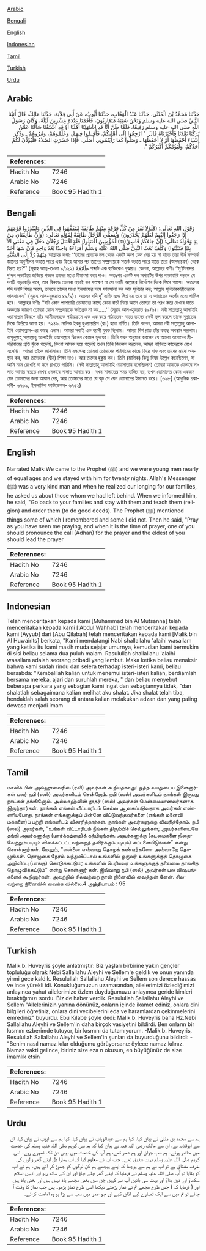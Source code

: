 [Arabic](#arabic)

[Bengali](#bengali)

[English](#english)

[Indonesian](#indonesian)

[Tamil](#tamil)

[Turkish](#turkish)

[Urdu](#urdu)

## Arabic


<div dir="rtl" lang="ar" style={{fontSize:'larger',backgroundColor:'#f8f9fa',padding:20}}>
حَدَّثَنَا مُحَمَّدُ بْنُ الْمُثَنَّى، حَدَّثَنَا عَبْدُ الْوَهَّابِ، حَدَّثَنَا أَيُّوبُ، عَنْ أَبِي قِلاَبَةَ، حَدَّثَنَا مَالِكٌ، قَالَ أَتَيْنَا النَّبِيَّ صلى الله عليه وسلم وَنَحْنُ شَبَبَةٌ مُتَقَارِبُونَ، فَأَقَمْنَا عِنْدَهُ عِشْرِينَ لَيْلَةً، وَكَانَ رَسُولُ اللَّهِ صلى الله عليه وسلم رَفِيقًا، فَلَمَّا ظَنَّ أَنَّا قَدِ اشْتَهَيْنَا أَهْلَنَا أَوْ قَدِ اشْتَقْنَا سَأَلَنَا عَمَّنْ تَرَكْنَا بَعْدَنَا فَأَخْبَرْنَاهُ قَالَ ‏ "‏ ارْجِعُوا إِلَى أَهْلِيكُمْ، فَأَقِيمُوا فِيهِمْ، وَعَلِّمُوهُمْ، وَمُرُوهُمْ ـ وَذَكَرَ أَشْيَاءَ أَحْفَظُهَا أَوْ لاَ أَحْفَظُهَا ـ وَصَلُّوا كَمَا رَأَيْتُمُونِي أُصَلِّي، فَإِذَا حَضَرَتِ الصَّلاَةُ فَلْيُؤَذِّنْ لَكُمْ أَحَدُكُمْ، وَلْيَؤُمَّكُمْ أَكْبَرُكُمْ ‏"‏‏.‏
</div>
<div style={{backgroundColor:'#f8f9fa',padding:20, marginBottom: 10}}><table> <thead> <tr> <th>References:</th> <th></th> </tr> </thead> <tbody><tr><td>Hadith No</td><td>7246</td></tr><tr><td>Arabic No</td><td>7246</td></tr><tr><td>Reference</td><td>Book 95 Hadith 1</td></tr></tbody></table></div>

## Bengali


<div dir="ltr" lang="bn" style={{fontSize:'larger',backgroundColor:'#f8f9fa',padding:20}}>
وَقَوْلِ اللهِ تَعَالَى: (فَلَوْلاَ نَفَرَ مِنْ كُلِّ فِرْقَةٍ مِنْهُمْ طَائِفَةٌ لِيَتَفَقَّهُوا فِي الدِّينِ وَلِيُنْذِرُوا قَوْمَهُمْ إِذَا رَجَعُوا إِلَيْهِمْ لَعَلَّهُمْ يَحْذَرُونَ) وَيُسَمَّى الرَّجُلُ طَائِفَةً لِقَوْلِهِ تَعَالَى: (وَإِنْ طَائِفَتَانِ مِنْ الْمُؤْمِنِينَ اقْتَتَلُوا) فَلَوْ اقْتَتَلَ رَجُلاَنِ دَخَلَ فِي مَعْنَى الآ(রাঃ)يَةِ وَقَوْلُهُ تَعَالَى: (إِنْ جَاءَكُمْ فَاسِقٌ بِنَبَإٍ فَتَبَيَّنُوا) وَكَيْفَ بَعَثَ النَّبِيُّ صَلَّى اللهُ عَلَيْهِ وَسَلَّمَ أُمَرَاءَهُ وَاحِدًا بَعْدَ وَاحِدٍ فَإِنْ سَهَا أَحَدٌ مِنْهُمْ رُدَّ إِلَى السُّنَّةِ আল্লাহর কথাঃ ‘‘তাদের প্রত্যেক দল থেকে একটি অংশ কেন বের হয় না যাতে তারা দ্বীন সম্পর্কে জ্ঞানের অনুশীলন করতে পারে এবং ফিরে আসার পর তাদের সম্প্রদায়কে সতর্ক করতে পারে যাতে তারা (অসদাচরণ) থেকে বিরত হয়?’’ (সূরাহ আত্-তওবা ৯/১২২) طَائِفَةً শব্দটি এক ব্যক্তিকেও বুঝায়। কেননা, আল্লাহর বাণীঃ ‘‘মু’মিনদের দু’দল লড়াইয়ে জড়িয়ে পড়লে তাদের মধ্যে মীমাংসা করে দাও। অতঃপর একটি দল অপরটির উপর বাড়াবাড়ি করলে যে দলটি বাড়াবাড়ি করে, তার বিরুদ্ধে তোমরা লড়াই কর যতক্ষণ না সে দলটি আল্লাহর নির্দেশের দিকে ফিরে আসে। অতঃপর যদি দলটি ফিরে আসে, তাহলে তাদের মধ্যে ইনসাফের সঙ্গে ফায়সালা কর আর সুবিচার কর; আল্লাহ সুবিচারকারীদেরকে ভালবাসেন’’ (সূরাহ আল-হুজরাত ৪৯/৯)। অতএব যদি দু’ ব্যক্তি দ্বন্ধে লিপ্ত হয় তবে তা এ আয়াতের অর্থের মধ্যে শামিল হবে। আল্লাহর বাণীঃ ‘‘যদি কোন পাপাচারী তোমাদের কাছে কোন বার্তা নিয়ে আসে তোমরা তা পরখ করে দেখবে যাতে অজ্ঞতার কারণে তোমরা কোন সম্প্রদায়কে ক্ষতিগ্রস্ত না কর.....’’ (সূরাহ আল-হুজরাত ৪৯/৬)। নবী সাল্লাল্লাহু আলাইহি ওয়াসাল্লাম কিরূপে তাঁর আমীরদেরকে পর্যায়ক্রমে এক এক করে পাঠাতেন- যাতে তাদের কেউ ভুল করলে তাকে সুন্নাতের দিকে ফিরিয়ে আনা হয়। ৭২৪৬. মালিক ইবনু হুওয়ায়রিস (রাঃ) হতে বর্ণিত। তিনি বলেন, আমরা নবী সাল্লাল্লাহু আলাইহি ওয়াসাল্লাম-এর কাছে এলাম। আমরা সবাই এক বয়সী যুবক ছিলাম। আমরা বিশ রাত তাঁর কাছে অবস্থান করলাম। রাসূলুল্লাহ্ সাল্লাল্লাহু আলাইহি ওয়াসাল্লাম ছিলেন কোমল হৃদয়ের। তিনি যখন অনুমান করলেন যে আমরা আমাদের স্ত্রী-পরিবারের প্রতি ঝুঁকে পড়েছি, কিংবা আসক্ত হয়ে পড়েছি তখন তিনি জিজ্ঞেস করলেন, আমরা বাড়িতে কাদেরকে রেখে এসেছি। আমরা তাঁকে জানালাম। তিনি বললেনঃ তোমরা তোমাদের পরিবারের কাছে ফিরে যাও এবং তাদের মাঝে অবস্থান কর, আর তাদেরকে (দ্বীন) শিক্ষা দাও। আর তাদের হুকুম কর। তিনি (মালিক) কিছু বিষয় উল্লেখ করেছিলেন, যা আমি মনে রেখেছি বা মনে রাখতে পারিনি। (নবী সাল্লাল্লাহু আলাইহি ওয়াসাল্লাম বলেছিলেন) তোমরা আমাকে যেভাবে সালাত আদায় করতে দেখছ সেভাবে সালাত আদায় কর। যখন সালাতের সময় হাজির হয়, তখন তোমাদের কোন একজন যেন তোমাদের জন্য আযান দেয়, আর তোমাদের মধ্যে যে বড় সে যেন তোমাদের ইমামত করে। [৬২৮] (আধুনিক প্রকাশনী- ৬৭৩৯, ইসলামিক ফাউন্ডেশন- ৬৭৫২)
</div>
<div style={{backgroundColor:'#f8f9fa',padding:20, marginBottom: 10}}><table> <thead> <tr> <th>References:</th> <th></th> </tr> </thead> <tbody><tr><td>Hadith No</td><td>7246</td></tr><tr><td>Arabic No</td><td>7246</td></tr><tr><td>Reference</td><td>Book 95 Hadith 1</td></tr></tbody></table></div>

## English


<div dir="ltr" lang="en" style={{fontSize:'larger',backgroundColor:'#f8f9fa',padding:20}}>
Narrated Malik:We came to the Prophet (ﷺ) and we were young men nearly of equal ages and we stayed with him for twenty nights. Allah's Messenger (ﷺ) was a very kind man and when he realized our longing for our families, he asked us about those whom we had left behind. When we informed him, he said, "Go back to your families and stay with them and teach them (religion) and order them (to do good deeds). The Prophet (ﷺ) mentioned things some of which I remembered and some I did not. Then he said, "Pray as you have seen me praying, and when it is the time of prayer, one of you should pronounce the call (Adhan) for the prayer and the eldest of you should lead the prayer
</div>
<div style={{backgroundColor:'#f8f9fa',padding:20, marginBottom: 10}}><table> <thead> <tr> <th>References:</th> <th></th> </tr> </thead> <tbody><tr><td>Hadith No</td><td>7246</td></tr><tr><td>Arabic No</td><td>7246</td></tr><tr><td>Reference</td><td>Book 95 Hadith 1</td></tr></tbody></table></div>

## Indonesian


<div dir="ltr" lang="id" style={{fontSize:'larger',backgroundColor:'#f8f9fa',padding:20}}>
Telah menceritakan kepada kami [Muhammad bin Al Mutsanna] telah menceritakan kepada kami ['Abdul Wahhab] telah menceritakan kepada kami [Ayyub] dari [Abu Qilabah] telah menceritakan kepada kami [Malik bin Al Huwairits] berkata, "Kami mendatangi Nabi shallallahu 'alaihi wasallam yang ketika itu kami masih muda sejajar umurnya, kemudian kami bermukim di sisi beliau selama dua puluh malam. Rasulullah shallallahu 'alaihi wasallam adalah seorang pribadi yang lembut. Maka ketika beliau menaksir bahwa kami sudah rindu dan selera terhadap isteri-isteri kami, beliau bersabda: "Kembalilah kalian untuk menemui isteri-isteri kalian, berdiamlah bersama mereka, ajari dan suruhlah mereka, " dan beliau menyebut beberapa perkara yang sebagian kami ingat dan sebagiannya tidak, "dan shalatlah sebagaimana kalian melihat aku shalat. Jika shalat telah tiba, hendaklah salah seorang di antara kalian melakukan adzan dan yang paling dewasa menjadi imam
</div>
<div style={{backgroundColor:'#f8f9fa',padding:20, marginBottom: 10}}><table> <thead> <tr> <th>References:</th> <th></th> </tr> </thead> <tbody><tr><td>Hadith No</td><td>7246</td></tr><tr><td>Arabic No</td><td>7246</td></tr><tr><td>Reference</td><td>Book 95 Hadith 1</td></tr></tbody></table></div>

## Tamil


<div dir="ltr" lang="ta" style={{fontSize:'larger',backgroundColor:'#f8f9fa',padding:20}}>
மாலிக் பின் அல்ஹுவைரிஸ் (ரலி) அவர்கள் கூறியதாவது: ஒத்த வயதுடைய இளைஞர்கள் பலர் நபி (ஸல்) அவர்களிடம் சென்றோம். நபி (ஸல்) அவர்களிடம் நாங்கள் இருபது நாட்கள் தங்கினோம். அல்லாஹ்வின் தூதர் (ஸல்) அவர்கள் மென்மையானவர்களாக இருந்தார்கள். நாங்கள் எங்கள் வீட்டாரிடம் செல்ல ஆசைப்படுவதாக அவர்கள் எண்ணியபோது, நாங்கள் எங்களுக்குப் பின்னே விட்டுவந்தவர்களை (எங்கள் மனைவி மக்களை)ப் பற்றி எங்களிடம் விசாரித்தார்கள். நாங்கள் அவர்களுக்கு விவரித்தோம். நபி (ஸல்) அவர்கள், “உங்கள் வீட்டாரிடம் நீங்கள் திரும்பிச் செல்லுங்கள்; அவர்களிடையே தங்கி அவர்களுக்கு (மார்க்கத்தை)க் கற்பியுங்கள். அவர்களுக்கு (கடமைகளை நிறைவேற்றும்படியும் விலக்கப்பட்டவற்றைத் தவிர்க்கும்படியும்) கட்டளையிடுங்கள்” என்று சொன்னார்கள். மேலும், “என்னை எவ்வாறு தொழக் கண்டீர்களோ அவ்வாறே தொழுங்கள். தொழுகை நேரம் வந்துவிட்டால் உங்களில் ஒருவர் உங்களுக்குத் தொழுகை அறிவிப்பு (பாங்கு) கொடுக்கட்டும்; உங்களில் பெரியவர் உங்களுக்குத் தலைமை தாங்கித் தொழுவிக்கட்டும்” என்று சொன்னார் கள். இவ்வாறு நபி (ஸல்) அவர்கள் பல விஷயங்களைக் கூறினார்கள். அவற்றில் சிலவற்றை நான் நினைவில் வைத்துள் ளேன். சிலவற்றை நினைவில் வைக்க வில்லை.4 அத்தியாயம் : 95
</div>
<div style={{backgroundColor:'#f8f9fa',padding:20, marginBottom: 10}}><table> <thead> <tr> <th>References:</th> <th></th> </tr> </thead> <tbody><tr><td>Hadith No</td><td>7246</td></tr><tr><td>Arabic No</td><td>7246</td></tr><tr><td>Reference</td><td>Book 95 Hadith 1</td></tr></tbody></table></div>

## Turkish


<div dir="ltr" lang="tr" style={{fontSize:'larger',backgroundColor:'#f8f9fa',padding:20}}>
Malik b. Huveyris şöyle anlatmıştır: Biz yaşları birbirine yakın gençler topluluğu olarak Nebi Sallallahu Aleyhi ve Sellem'e geldik ve onun yanında yirmi gece kaldık. Resulullah Sallallahu Aleyhi ve Sellem son derece hassas ve ince yürekli idi. Konukluğumuzun uzamasından, ailelerimizi özlediğimizi anlayınca yahut ailelerimize özlem duyduğumuzu anlayınca geride kimleri bıraktığımızı sordu. Biz de haber verdik. Resulullah Sallallahu Aleyhi ve Sellem "Ailelerinizin yanına dönünüz, onların içinde ikamet ediniz, onlara dini bilgileri öğretiniz, onlara dini vecibelerini eda ve haramlardan çekinmelerini emrediniz" buyurdu. Ebu Kılabe şöyle dedi: Malik b. Huveyris bana Hz.Nebi Sallallahu Aleyhi ve Sellem'in daha birçok vasiyetini bildirdi. Ben onların bir kısmını ezberimde tutuyor, bir kısmını da tutamıyorum. -Malik b. Huveyris, Resulullah Sallallahu Aleyhi ve Sellem'in şunları da buyurduğunu bildirdi: - "Benim nasıl namaz kılar olduğumu görüyorsanız öylece namaz kılınız. Namaz vakti gelince, biriniz size eza n okusun, en büyüğünüz de size imamlık etsin
</div>
<div style={{backgroundColor:'#f8f9fa',padding:20, marginBottom: 10}}><table> <thead> <tr> <th>References:</th> <th></th> </tr> </thead> <tbody><tr><td>Hadith No</td><td>7246</td></tr><tr><td>Arabic No</td><td>7246</td></tr><tr><td>Reference</td><td>Book 95 Hadith 1</td></tr></tbody></table></div>

## Urdu


<div dir="rtl" lang="ur" style={{fontSize:'larger',backgroundColor:'#f8f9fa',padding:20}}>
ہم سے محمد بن مثنیٰ نے بیان کیا، کہا ہم سے عبدالوہاب نے بیان کیا، کہا ہم سے ایوب نے بیان کیا، ان سے ابوقلابہ نے، ان سے مالک رضی اللہ عنہ نے بیان کیا کہ ہم نبی کریم صلی اللہ علیہ وسلم کی خدمت میں حاضر ہوئے۔ ہم سب جوان اور ہم عمر تھے، ہم آپ کی خدمت میں بیس دن تک ٹھہرے رہے۔ نبی کریم صلی اللہ علیہ وسلم بہت شفیق تھے۔ جب آپ نے معلوم کیا کہ اب ہمارا دل اپنے گھر والوں کی طرف مشتاق ہے تو آپ نے ہم سے پوچھا کہ اپنے پیچھے ہم کن لوگوں کو چھوڑ کر آئے ہیں۔ ہم نے آپ کو بتایا تو آپ صلی اللہ علیہ وسلم نے فرمایا کہ اپنے گھر چلے جاؤ اور ان کے ساتھ رہو اور انہیں اسلام سکھاؤ اور دین بتاؤ اور بہت سی باتیں آپ نے کہیں جن میں بعض مجھے یاد نہیں ہیں اور بعض یاد ہیں اور ( فرمایا کہ ) جس طرح مجھے تم نے نماز پڑھتے دیکھا اسی طرح نماز پڑھو۔ پس جب نماز کا وقت آ جائے تو تم میں سے ایک تمہارے لیے اذان کہے اور جو عمر میں سب سے بڑا ہو وہ امامت کرائے۔
</div>
<div style={{backgroundColor:'#f8f9fa',padding:20, marginBottom: 10}}><table> <thead> <tr> <th>References:</th> <th></th> </tr> </thead> <tbody><tr><td>Hadith No</td><td>7246</td></tr><tr><td>Arabic No</td><td>7246</td></tr><tr><td>Reference</td><td>Book 95 Hadith 1</td></tr></tbody></table></div>